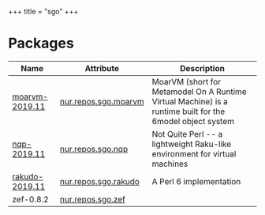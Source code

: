 
+++
title = "sgo"
+++

# Packages

Name | Attribute | Description
-----|-----------|------------
[moarvm-2019.11](https://github.com/MoarVM/MoarVM)|[nur.repos.sgo.moarvm](https://github.com/nix-community/nur-combined/tree/master/repos/sgo/pkgs/rakudo/moarvm.nix#L18)|MoarVM (short for Metamodel On A Runtime Virtual Machine) is a runtime built for the 6model object system
[nqp-2019.11](https://github.com/perl6/nqp)|[nur.repos.sgo.nqp](https://github.com/nix-community/nur-combined/tree/master/repos/sgo/pkgs/rakudo/nqp.nix#L23)|Not Quite Perl -- a lightweight Raku-like environment for virtual machines
[rakudo-2019.11](https://www.rakudo.org)|[nur.repos.sgo.rakudo](https://github.com/nix-community/nur-combined/tree/master/repos/sgo/pkgs/rakudo/default.nix#L21)|A Perl 6 implementation
zef-0.8.2|[nur.repos.sgo.zef](https://github.com/nix-community/nur-combined/tree/master/repos/sgo/pkgs/rakudo/zef.nix#L5)|
